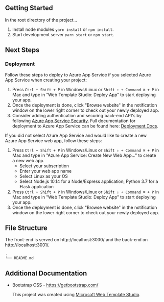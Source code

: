 ﻿## Getting Started

In the root directory of the project...

1. Install node modules `yarn install` or `npm install`.
2. Start development server `yarn start` or `npm start`.

## Next Steps

### Deployment

Follow these steps to deploy to Azure App Service if you selected Azure App Service when creating your project:

1. Press `Ctrl + Shift + P` in Windows/Linux or `Shift ⇧ + Command ⌘ + P` in Mac and type in "Web Template Studio: Deploy App" to start deploying your app.
2. Once the deployment is done, click "Browse website" in the notification window on the lower right corner to check out your newly deployed app.
3. Consider adding authentication and securing back-end API's by following [Azure App Service Security](https://docs.microsoft.com/en-us/azure/app-service/overview-security).
   Full documentation for deployment to Azure App Service can be found here: [Deployment Docs](https://github.com/Microsoft/WebTemplateStudio/blob/dev/docs/deployment.md).

If you did not select Azure App Service and would like to create a new Azure App Service web app, follow these steps:

1. Press `Ctrl + Shift + P` in Windows/Linux or `Shift ⇧ + Command ⌘ + P` in Mac and type in "Azure App Service: Create New Web App..." to create a new web app. <br>
   - Select your subscription
   - Enter your web app name
   - Select Linux as your OS
   - Select Node.js 10.14 for a Node/Express application, Python 3.7 for a Flask application
2. Press `Ctrl + Shift + P` in Windows/Linux or `Shift ⇧ + Command ⌘ + P` in Mac and type in "Web Template Studio: Deploy App" to start deploying your app.
3. Once the deployment is done, click "Browse website" in the notification window on the lower right corner to check out your newly deployed app.

## File Structure

The front-end is served on http://localhost:3000/ and the back-end on http://localhost:3001/.

```
.
└── README.md
```

## Additional Documentation

- Bootstrap CSS - https://getbootstrap.com/

  This project was created using [Microsoft Web Template Studio](https://github.com/Microsoft/WebTemplateStudio).
